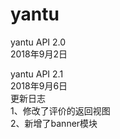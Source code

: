 # yantu
yantu API 2.0 <br>
2018年9月2日

yantu API 2.1 <br>
2018年9月6日 <br>
更新日志<br>
1、修改了评价的返回视图<br>
2、新增了banner模块

